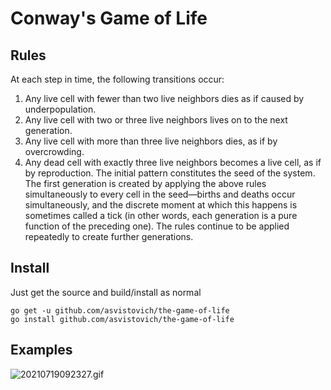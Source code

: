 # Conway's Game of Life


## Rules
At each step in time, the following transitions occur:
1. Any live cell with fewer than two live neighbors dies as if caused by underpopulation.
2. Any live cell with two or three live neighbors lives on to the next generation.
3. Any live cell with more than three live neighbors dies, as if by overcrowding.
4. Any dead cell with exactly three live neighbors becomes a live cell, as if by reproduction.
   The initial pattern constitutes the seed of the system. The first generation is created by applying the
   above rules simultaneously to every cell in the seed—births and deaths occur simultaneously, and the
   discrete moment at which this happens is sometimes called a tick (in other words, each generation is a
   pure function of the preceding one). The rules continue to be applied repeatedly to create further
   generations.

## Install

Just get the source and build/install as normal

```
go get -u github.com/asvistovich/the-game-of-life
go install github.com/asvistovich/the-game-of-life
```

## Examples

![20210719092327.gif](https://github.com/asvistovich/the-game-of-life/examples/20210719092327.gif)  

